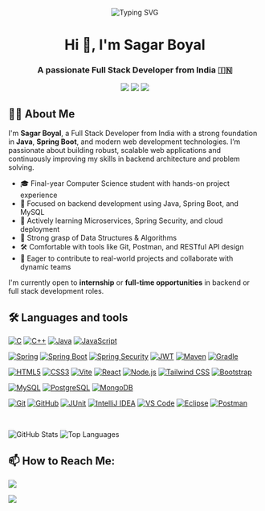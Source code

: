 <!-- Banner (optional) -->
<p align="center">
  <img src="https://readme-typing-svg.demolab.com?font=Fira+Code&weight=500&pause=1000&color=00F7FF&center=true&vCenter=true&width=600&lines=Full+Stack+Developer+in+Java+%26+Spring+Boot;Building+scalable+web+applications+with+love+%E2%9D%A4%EF%B8%8F" alt="Typing SVG" />
</p>

<h1 align="center">Hi 👋, I'm Sagar Boyal</h1>
<h3 align="center">A passionate Full Stack Developer from India 🇮🇳</h3>

<p align="center">
  <a href="mailto:sagarboyal.024@gmail.com"><img src="https://img.shields.io/badge/Email-sagarboyal.024@gmail.com-blue?style=for-the-badge&logo=gmail" /></a>
  <a href="https://linkedin.com/in/sagarboyal" target="_blank"><img src="https://img.shields.io/badge/LinkedIn-Sagar%20Boyal-blue?style=for-the-badge&logo=linkedin" /></a>
  <a href="https://www.leetcode.com/sagarxd22" target="_blank"><img src="https://img.shields.io/badge/LeetCode-sagarxd22-orange?style=for-the-badge&logo=leetcode" /></a>
</p>

## 👨‍💻 About Me

I'm **Sagar Boyal**, a Full Stack Developer from India with a strong foundation in **Java**, **Spring Boot**, and modern web development technologies. I’m passionate about building robust, scalable web applications and continuously improving my skills in backend architecture and problem solving.

- 🎓 Final-year Computer Science student with hands-on project experience
- 💼 Focused on backend development using Java, Spring Boot, and MySQL
- 🌱 Actively learning Microservices, Spring Security, and cloud deployment
- 🧠 Strong grasp of Data Structures & Algorithms
- 🛠️ Comfortable with tools like Git, Postman, and RESTful API design
- 🤝 Eager to contribute to real-world projects and collaborate with dynamic teams

I'm currently open to **internship** or **full-time opportunities** in backend or full stack development roles.

## 🛠️ Languages and tools
<p>
  <a href="https://en.wikipedia.org/wiki/C_(programming_language)" target="_blank"><img src="https://img.shields.io/badge/C-00599C?style=for-the-badge&logo=c&logoColor=white" alt="C" /></a>
  <a href="https://www.cplusplus.com/" target="_blank"><img src="https://img.shields.io/badge/C%2B%2B-00599C?style=for-the-badge&logo=cplusplus&logoColor=white" alt="C++" /></a>
  <a href="https://www.java.com" target="_blank"><img src="https://img.shields.io/badge/Java-007396?style=for-the-badge&logo=java&logoColor=white" alt="Java" /></a>
  <a href="https://developer.mozilla.org/en-US/docs/Web/JavaScript" target="_blank"><img src="https://img.shields.io/badge/JavaScript-F7DF1E?style=for-the-badge&logo=javascript&logoColor=black" alt="JavaScript" /></a>
  
  <a href="https://spring.io/" target="_blank"><img src="https://img.shields.io/badge/Spring-6DB33F?style=for-the-badge&logo=spring&logoColor=white" alt="Spring" /></a>
  <a href="https://spring.io/projects/spring-boot" target="_blank"><img src="https://img.shields.io/badge/Spring%20Boot-6DB33F?style=for-the-badge&logo=springboot&logoColor=white" alt="Spring Boot" /></a>
  <a href="https://spring.io/projects/spring-security" target="_blank"><img src="https://img.shields.io/badge/Spring%20Security-6DB33F?style=for-the-badge&logo=springsecurity&logoColor=white" alt="Spring Security" /></a>
  <a href="https://jwt.io/" target="_blank"><img src="https://img.shields.io/badge/JWT-000000?style=for-the-badge&logo=json-web-tokens&logoColor=white" alt="JWT" /></a>
  <a href="https://maven.apache.org/" target="_blank"><img src="https://img.shields.io/badge/Maven-C71A36?style=for-the-badge&logo=apachemaven&logoColor=white" alt="Maven" /></a>
  <a href="https://gradle.org/" target="_blank"><img src="https://img.shields.io/badge/Gradle-02303A?style=for-the-badge&logo=gradle&logoColor=white" alt="Gradle" /></a>

  <a href="https://developer.mozilla.org/en-US/docs/Web/HTML" target="_blank"><img src="https://img.shields.io/badge/HTML-FF7A00?style=for-the-badge&logo=html5&logoColor=white" alt="HTML5" /></a>
  <a href="https://developer.mozilla.org/en-US/docs/Web/CSS" target="_blank"><img src="https://img.shields.io/badge/CSS-1572B6?style=for-the-badge&logo=css3&logoColor=white" alt="CSS3" /></a>
  <a href="https://vitejs.dev/" target="_blank"><img src="https://img.shields.io/badge/Vite-646CFF?style=for-the-badge&logo=vite&logoColor=white" alt="Vite" /></a>
  <a href="https://reactjs.org/" target="_blank"><img src="https://img.shields.io/badge/React-61DAFB?style=for-the-badge&logo=react&logoColor=black" alt="React" /></a>
  <a href="https://nodejs.org/" target="_blank"><img src="https://img.shields.io/badge/Node.js-339933?style=for-the-badge&logo=node.js&logoColor=white" alt="Node.js" /></a>
  <a href="https://tailwindcss.com/" target="_blank"><img src="https://img.shields.io/badge/Tailwind%20CSS-06B6D4?style=for-the-badge&logo=tailwindcss&logoColor=white" alt="Tailwind CSS" /></a>
  <a href="https://getbootstrap.com" target="_blank"><img src="https://img.shields.io/badge/Bootstrap-7952B3?style=for-the-badge&logo=bootstrap&logoColor=white" alt="Bootstrap" /></a>

  <a href="https://www.mysql.com/" target="_blank"><img src="https://img.shields.io/badge/MySQL-4479A1?style=for-the-badge&logo=mysql&logoColor=white" alt="MySQL" /></a>
  <a href="https://www.postgresql.org/" target="_blank"><img src="https://img.shields.io/badge/PostgreSQL-336791?style=for-the-badge&logo=postgresql&logoColor=white" alt="PostgreSQL" /></a>
  <a href="https://www.mongodb.com/" target="_blank"><img src="https://img.shields.io/badge/MongoDB-47A248?style=for-the-badge&logo=mongodb&logoColor=white" alt="MongoDB" /></a>

  <a href="https://git-scm.com/" target="_blank"><img src="https://img.shields.io/badge/Git-F1502F?style=for-the-badge&logo=git&logoColor=white" alt="Git" /></a>
  <a href="https://github.com/" target="_blank"><img src="https://img.shields.io/badge/GitHub-181717?style=for-the-badge&logo=github&logoColor=white" alt="GitHub" /></a>
  <a href="https://junit.org/" target="_blank"><img src="https://img.shields.io/badge/JUnit-25A162?style=for-the-badge&logo=junit&logoColor=white" alt="JUnit" /></a>
  <a href="https://www.jetbrains.com/idea/" target="_blank"><img src="https://img.shields.io/badge/IntelliJ%20IDEA-000000?style=for-the-badge&logo=intellijidea&logoColor=white" alt="IntelliJ IDEA" /></a>
  <a href="https://code.visualstudio.com/" target="_blank"><img src="https://img.shields.io/badge/VS%20Code-007ACC?style=for-the-badge&logo=visualstudiocode&logoColor=white" alt="VS Code" /></a>
  <a href="https://www.eclipse.org/" target="_blank"><img src="https://img.shields.io/badge/Eclipse-2C2255?style=for-the-badge&logo=eclipse&logoColor=white" alt="Eclipse" /></a>
  <a href="https://postman.com" target="_blank"><img src="https://img.shields.io/badge/Postman-FF6C37?style=for-the-badge&logo=postman&logoColor=white" alt="Postman" /></a>
</p>
</br>

![GitHub Stats](https://github-readme-stats.vercel.app/api?username=sagarboyal&show_icons=true&count_private=true&hide_title=true&theme=radical)
![Top Languages](https://github-readme-stats.vercel.app/api/top-langs?username=sagarboyal&show_icons=true&locale=en&layout=compact&theme=radical)

## 📫 How to Reach Me:
<p align="left">
  <a href="mailto:sagarboyal.024@gmail.com"><img src="https://img.shields.io/badge/Email-sagarboyal.024@gmail.com-red?style=for-the-badge&logo=gmail" /></a>
  
  <a href="https://linkedin.com/in/sagarboyal" target="_blank"><img src="https://img.shields.io/badge/LinkedIn-Sagar%20Boyal-blue?style=for-the-badge&logo=linkedin" /></a>
</p>





